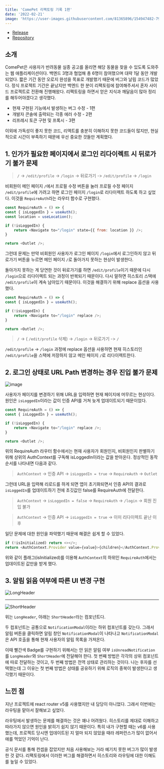 ```yaml
---
title: 'ComePet 리팩토링 기록 1편'
date: '2022-02-21'
image: 'https://user-images.githubusercontent.com/81365896/154947482-79d0ec59-aa3b-4888-b06f-ebc2f806431e.png'
---
```


- [Release](https://comepet.netlify.app/)
- [Repository](https://github.com/prgrms-web-devcourse/Team_i6_comepet_FE)

## 소개

ComePet은 사용자가 반려동물 실종 공고를 올리면 해당 동물을 찾을 수 있도록 도와주는 웹 애플리케이션이다. 백엔드 3명과 협업해 총 6명이 참여했으며 대략 1달 동안 개발되었다. 짧은 기간 동안 오로지 완성을 목표로 개발했기 때문에 버그와 날림 코드가 많았다. 정식 프로젝트 기간은 끝났지만 백엔드 한 분이 리팩토링에 참여해주셔서 혼자 사이드 프로젝트로 전환해 진행해왔다. 리팩토링을 하면서 얻은 지식과 깨달음이 많아 정리를 해두어야겠다고 생각했다.

- 현재 구현된 기능에서 발생하는 버그 수정 - 1편
- 개발자 콘솔에 출력되는 각종 에러 수정 - 2편
- 리프레시 토큰 구현 및 프록시 - 3편

이외에 가독성이 좋지 못한 코드, 리액트를 충분히 이해하지 못한 코드들이 많지만, 현실적으로 시간이 부족하기 때문에 우선 중요한 것들만 계획했다.

## 1. 인가가 필요한 페이지에서 로그인 리다이렉트 시 뒤로가기 불가 문제

> `/` -> `/edit/profile` -> `/login` -> 뒤로가기 -> `/edit/profile` -> `/login`

비회원이 메인 페이지 `/`에서 프로필 수정 버튼을 눌러 프로필 수정 페이지 `/edit/profile`에 가려고 하면 로그인 페이지 `/login`로 리다이렉트 하도록 하고 싶었다. 이것을 `RequireAuth`라는 라우터 함수로 구현했다.

```javascript
const RequireAuth = () => {
const { isLoggedIn } = useAuth();
const location = useLocation();

if (!isLoggedIn) {
    return <Navigate to="/login" state={{ from: location }} />;
}

return <Outlet />;
```

그런데 문제는 만약 비회원인 사용자가 로그인 페이지 `/login`에서 로그인하지 않고 뒤로가기 버튼을 누르면 메인 페이지 `/`로 돌아가지 못하는 현상이 발생한다.

돌아가지 못하는 게 당연한 것이 뒤로가기를 하면 `/edit/profile`이기 때문에 다시 `/login`으로 리다이렉트 되는 과정이 반복되기 때문이다. 다시 말하면 히스토리 스택에 `/edit/profile`이 계속 남아있기 때문이다. 이것을 해결하기 위해 replace 옵션을 사용했다.

```javascript
const RequireAuth = () => {
const { isLoggedIn } = useAuth();

if (!isLoggedIn) {
    return <Navigate to="/login" replace />;
}

return <Outlet />;
```

> `/` -> ( `/edit/profile` 삭제) -> `/login` -> 뒤로가기 -> `/`

`/edit/profile` -> `/login` 과정에 replace 옵션을 사용하면 현재 히스토리인 `/edit/profile`을 스택에 저장하지 않고 메인 페이지 `/`로 리다이렉트한다.

## 2. 로그인 상태로 URL Path 변경하는 경우 진입 불가 문제

![image](https://user-images.githubusercontent.com/81365896/154974518-1c844f26-602a-4613-8e88-83ef99dcca1c.png)

사용자가 페이지를 변경하기 위해 URL을 입력하면 현재 페이지에 머무르는 현상이다. 원인은 `isLoggedIn`이라는 값이 인증 API를 거쳐 늦게 업데이트되기 때문이었다.

```javascript
const RequireAuth = () => {
const { isLoggedIn } = useAuth();

if (!isLoggedIn) {
    return <Navigate to="/login" replace />;
}

return <Outlet />;
```

위의 RequireAuth 라우터 함수에서는 현재 사용자가 회원인지, 비회원인지 판별하기 위해 상위의 AuthContext를 구독해 isLoggedIn이라는 값을 받아온다. 정상적인 동작 순서를 나타내면 다음과 같다.

> `AuthContext` -> 인증 API -> `isLoggedIn = true` -> `RequireAuth` -> `Outlet`

그런데 URL을 입력해 리로드를 하게 되면 앱이 초기화되면서 인증 API의 결과로 `isLoggedIn`를 업데이트하기 전에 초깃값인 false를 RequireAuth에 전달한다.

> `AuthContext` -> `isLoggedIn = false` -> `RequireAuth` -> `/login` -> 회원 진입 불가

> `AuthContext` -> 인증 API -> `isLoggedIn = true` -> 이미 리다이렉트 끝난 이후

일단 문제에 대한 원인을 파악했기 때문에 해결은 쉽게 할 수 있었다.

```javascript
if (!isInitialized) return <></>;
return <AuthContext.Provider value={value}>{children}</AuthContext.Provider>;
```

위와 같이 플래그(isInitialized)를 이용해 `AuthContext`의 하위인 `RequireAuth`에서는 업데이트된 값만을 받게 했다.

## 3. 알림 읽음 여부에 따른 UI 변경 구현

![LongHeader](https://user-images.githubusercontent.com/81365896/154973216-50707697-c934-4872-bd52-b0c1dc656771.png)

---

![ShortHeader](https://user-images.githubusercontent.com/81365896/154973410-f93552f8-757d-4b93-9109-8e641e40c7d8.png)

위는 `LongHeader`, 아래는 `ShortHeader`라는 컴포넌트다.

두 컴포넌트는 공통으로 `NotificationModal`이라는 하위 컴포넌트를 갖는다. 그래서 알림 버튼을 클릭하면 알림 창인 `NotificationModal`이 나타나고 `NotificationModal`은 API 호출을 통해 현재 사용자의 알림 목록을 가져온다.

이때 빨간색 Badge를 구현하기 위해서는 안 읽은 알림 여부 `isUnreadNotification`를 `LongHeader`와 `ShortHeader`에 전달해야 한다. 첫 번째 방법은 각각의 상위 컴포넌트에 따로 전달하는 것이고, 두 번째 방법은 전역 상태로 관리하는 것이다. 나는 후자를 선택했는데 그 이유는 첫 번째 방법은 상태를 공유하기 위해 로직의 중복이 발생한다고 생각했기 때문이다.

## 느낀 점

지난 프로젝트에 react router v5를 사용했지만 내 담당이 아니었다. 그래서 이번에는 라우팅을 맡아서 잘해보고 싶었다.

라우팅에서 발생하는 문제를 해결하는 것은 꽤나 어려웠다. 히스토리를 제대로 이해하고 따라가지 않으면 원인을 밝히기 쉽지 않기 때문이다. 특히 내가 구현할 때는 v6를 사용했는데, 프로젝트 당시엔 업데이트된 지 얼마 되지 않았을 때라 레퍼런스가 많이 없어서 애를 먹었던 기억이 난다.

공식 문서를 통해 컨셉을 잡았지만 처음 사용해보는 거라 예기치 못한 버그가 많이 발생한 것 같다. 리팩토링에서 이러한 버그를 해결하면서 히스토리와 라우팅에 대한 이해도를 높일 수 있었다.
